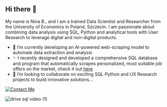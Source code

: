 ## Hi there 👋 

My name is Nina B., and I am a trained Data Scientist and Researcher from the University of Economics in Poland, Szczecin. 
I am passionate about combining data analysis using SQL, Python and analytical tools with User Research to leverage digital and non-digital products.

- 🌱 I’m currently developing an AI-powered web-scraping model to automate data extraction and analysis
- ✨ I recently designed and developed a comprehensive SQL database and program that automatically scrapes personalized, most suitable job offers on the market, check it out [here](https://github.com/ninryt/python-sql-web_jobscraper)
- 👯 I’m looking to collaborate on exciting SQL Python and UX Research projects to build innovative solutions...

[![Contact Me](https://github.com/user-attachments/assets/4cd95980-a6f4-4935-aee1-122a93b39247)](mailto:zerobughero@gmail.com)



![drive sql video (1)](https://github.com/user-attachments/assets/4b950894-6614-446f-bcca-703cffe53c77)
<!--
**ninryt/ninryt** is a ✨ _special_ ✨ repository because its `README.md` (this file) appears on your GitHub profile.

Here are some ideas to get you started:

- 🔭 I’m currently working on ...
- 🌱 I’m currently learning ...
- 👯 I’m looking to collaborate on ...
- 🤔 I’m looking for help with ...
- 💬 Ask me about ...
- 📫 How to reach me: ...
- 😄 Pronouns: ...
- ⚡ Fun fact: ...
-->
